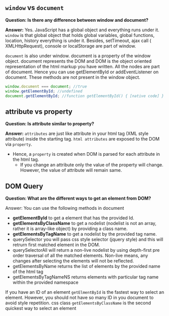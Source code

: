 ## `window` vs `document`

**Question: Is there any difference between window and document?**

**Answer:** Yes. JavaScript has a global object and everything runs under it. `window` is that global object that holds
global variables, global functions, location, history everything is under it. Besides, setTimeout, ajax call (
XMLHttpRequest), console or localStorage are part of window.

`document` is also under window. document is a property of the window object. document represents the DOM and DOM is the
object oriented representation of the html markup you have written. All the nodes are part of document. Hence you can
use getElementById or addEventListener on document. These methods are not present in the window object.

```js
window.document === document; //true
window.getElementById; //undefined
document.getElementById; //function getElementById() { [native code] }
```

## attribute vs property

**Question: Is attribute similar to property?**

**Answer:** `attributes` are just like attribute in your html tag (XML style attribute) inside the starting
tag. `html attributes` are exposed to the DOM via `property`.

- Hence, a `property` is created when DOM is parsed for each attribute in the html tag.
  - If you change an attribute only the value of the property will change. However, the value of attribute will remain
    same.

## DOM Query

**Question: What are the different ways to get an element from DOM?**

Answer: You can use the following methods in document

- **getElementById** to get a element that has the provided Id.
- **getElementsByClassName** to get a nodelist (nodelist is not an array, rather it is array-like object) by providing a
  class name.
- **getElementsByTagName** to get a nodelist by the provided tag name.
- querySelector you will pass css style selector (jquery style) and this will retrurn first matched element in the DOM.
- querySelectorAll will return a non-live nodelist by using depth-first pre order traversal of all the matched elements.
  Non-live means, any changes after selecting the elements will not be reflected.
- getElementsByName returns the list of elements by the provided name of the html tag
- getElementsByTagNameNS returns elements with particular tag name within the provided namespace

If you have an ID of an element `getElmentById` is the fastest way to select an element. However, you should not have so
many ID in you document to avoid style repetition. css class `getElementsByClassName` is the second quickest way to
select an element
